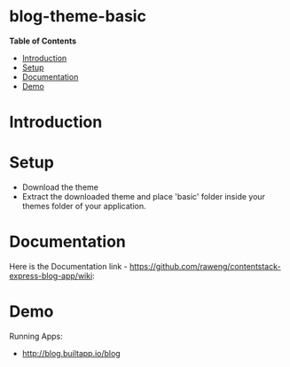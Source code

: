 # blog-theme-basic
<!-- START doctoc generated TOC please keep comment here to allow auto update -->
<!-- DON'T EDIT THIS SECTION, INSTEAD RE-RUN doctoc TO UPDATE -->
**Table of Contents**

- [Introduction](#introduction)
- [Setup](#setup)
- [Documentation](#documentation)
- [Demo](#demo)


<!-- END doctoc generated TOC please keep comment here to allow auto update -->

# Introduction

# Setup
* Download the theme
* Extract the downloaded theme and place 'basic' folder inside your themes folder of your application.

# Documentation
Here is the Documentation link - https://github.com/raweng/contentstack-express-blog-app/wiki:

# Demo
Running Apps:
* http://blog.builtapp.io/blog
